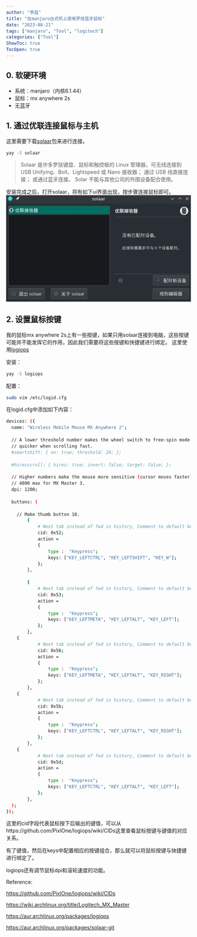 ```yaml
---
author: "李昌"
title: "在manjaro台式机上使用罗技蓝牙鼠标"
date: "2023-08-21"
tags: ["manjaro", "Tool", "logitech"]
categories: ["Tool"]
ShowToc: true
TocOpen: true
---
```


## 0. 软硬环境

- 系统：manjaro（内核6.1.44）
- 鼠标：mx anywhere 2s
- 无蓝牙

## 1. 通过优联连接鼠标与主机

这里需要下载[solaar](https://pwr-solaar.github.io/Solaar/)包来进行连接。
```bash
yay -S solaar
```

> Solaar 是许多罗技键盘、鼠标和触控板的 Linux 管理器，可无线连接到 USB Unifying、Bolt、Lightspeed 或 Nano 接收器； 通过 USB 线直接连接； 或通过蓝牙连接。 Solar 不能与其他公司的外围设备配合使用。

安装完成之后，打开solaar，将有如下ui界面出现，按步骤连接鼠标即可。
![20230821192813](https://raw.githubusercontent.com/lich-Img/blogImg/master/img/20230821192813.png)

## 2. 设置鼠标按键

我的鼠标mx anywhere 2s上有一些按键，如果只用solaar连接到电脑，这些按键可能并不能发挥它的作用，因此我们需要将这些按键和快捷键进行绑定。
这里使用[logiops](https://github.com/PixlOne/logiops)

安装：
```bash
yay -S logiops
```

配置：
```bash
sudo vim /etc/logid.cfg
```

在logid.cfg中添加如下内容：
```bash
devices: ({
  name: "Wireless Mobile Mouse MX Anywhere 2";

  // A lower threshold number makes the wheel switch to free-spin mode
  // quicker when scrolling fast.
  #smartshift: { on: true; threshold: 20; };

  #hiresscroll: { hires: true; invert: false; target: false; };

  // Higher numbers make the mouse more sensitive (cursor moves faster),
  // 4000 max for MX Master 3.
  dpi: 1200;

  buttons: (

    // Make thumb button 10.
    	{
            # Next tab instead of fwd in history, Comment to default behavior
            cid: 0x52;
            action =
            {
                type :  "Keypress";
                keys: ["KEY_LEFTCTRL", "KEY_LEFTSHIFT", "KEY_W"];
            };
        },

        {
            # Next tab instead of fwd in history, Comment to default behavior
            cid: 0x53;
            action =
            {
                type :  "Keypress";
                keys: ["KEY_LEFTMETA", "KEY_LEFTALT", "KEY_LEFT"];
            };
        },
	{
            # Next tab instead of fwd in history, Comment to default behavior
            cid: 0x56;
            action =
            {
                type :  "Keypress";
                keys: ["KEY_LEFTMETA", "KEY_LEFTALT", "KEY_RIGHT"];
            };
        },
	{
            # Next tab instead of fwd in history, Comment to default behavior
            cid: 0x5b;
            action =
            {
                type :  "Keypress";
                keys: ["KEY_LEFTCTRL", "KEY_LEFTALT", "KEY_RIGHT"];
            };
        },
	{
            # Next tab instead of fwd in history, Comment to default behavior
            cid: 0x5d;
            action =
            {
                type :  "Keypress";
                keys: ["KEY_LEFTCTRL", "KEY_LEFTALT", "KEY_LEFT"];
            };
        },
  );
});
```

这里的cid字段代表鼠标按下后输出的键值，可以从https://github.com/PixlOne/logiops/wiki/CIDs这里查看鼠标按键与键值的对应关系。

有了键值，然后在keys中配置相应的按键组合，那么就可以将鼠标按键与快捷键进行绑定了。

logiops还有调节鼠标dpi和滚轮速度的功能。

Reference:

https://github.com/PixlOne/logiops/wiki/CIDs

https://wiki.archlinux.org/title/Logitech_MX_Master

https://aur.archlinux.org/packages/logiops

https://aur.archlinux.org/packages/solaar-git